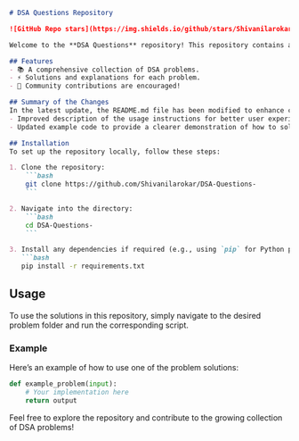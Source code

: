 ```markdown
# DSA Questions Repository

![GitHub Repo stars](https://img.shields.io/github/stars/Shivanilarokar/DSA-Questions-) ![GitHub forks](https://img.shields.io/github/forks/Shivanilarokar/DSA-Questions-) ![GitHub issues](https://img.shields.io/github/issues/Shivanilarokar/DSA-Questions-)

Welcome to the **DSA Questions** repository! This repository contains a collection of Data Structures and Algorithms (DSA) problems designed to help you enhance your coding skills.

## Features
- 📚 A comprehensive collection of DSA problems.
- ⚡ Solutions and explanations for each problem.
- 🤝 Community contributions are encouraged!

## Summary of the Changes
In the latest update, the README.md file has been modified to enhance clarity and user experience:
- Improved description of the usage instructions for better user experience.
- Updated example code to provide a clearer demonstration of how to solve a DSA problem.

## Installation
To set up the repository locally, follow these steps:

1. Clone the repository:
    ```bash
    git clone https://github.com/Shivanilarokar/DSA-Questions-
    ```

2. Navigate into the directory:
    ```bash
    cd DSA-Questions-
    ```

3. Install any dependencies if required (e.g., using `pip` for Python projects):
   ```bash
   pip install -r requirements.txt
   ```

## Usage
To use the solutions in this repository, simply navigate to the desired problem folder and run the corresponding script.

### Example
Here’s an example of how to use one of the problem solutions:

```python
def example_problem(input):
    # Your implementation here
    return output
```

Feel free to explore the repository and contribute to the growing collection of DSA problems!
```